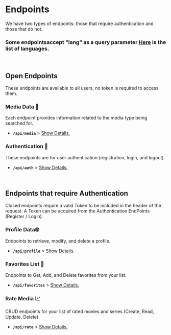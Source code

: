 <h1>Endpoints</h1>
<p>
  We have two types of endpoints: those that require authentication and those that do not. <br />
  <h3>Some endpointsaccept "lang" as a query parameter <a href="docs/language/readme.md">Here</a> is the list of languages. </h3>
</p>

<br />

<h2>Open Endpoints</h2>
These endpoints are available to all users, no token is required to access them.

### Media Data 🎥

Each endpoint provides information related to the media type being searched for.
* **`/api/media`** > [Show Details.](./media/readme.md)

### Authentication 🔑

These endpoints are for user authentication (registration, login, and logout).
* **`/api/auth`** > [Show Details.](./auth/readme.md)
<br />

## Endpoints that require Authentication

Closed endpoints require a valid Token to be included in the header of the
request. A Token can be acquired from the Authentication EndPoints (Register / Login).

### Profile Data🤓

Endpoints to retrieve, modify, and delete a profile.

* **`/api/profile`** > [Show Details.](./profile/readme.md)

### Favorites List 💖

Endpoints to Get, Add, and Delete favorites from your list.
* **`/api/favorites`** > [Show Details.](./favorites/readme.md)

### Rate Media 📈

CRUD endpoints for your list of rated movies and series (Create, Read, Update, Delete).
* **`/api/rate`** > [Show Details.](./rate/readme.md)
